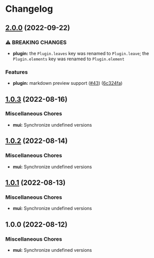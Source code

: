 # Changelog

## [2.0.0](https://github.com/sodenn/react-fluent-edit/compare/mui-v1.0.3...mui-v2.0.0) (2022-09-22)


### ⚠ BREAKING CHANGES

* **plugin:** the `Plugin.leaves` key was renamed to `Plugin.leave`; the `Plugin.elements` key was renamed to `Plugin.element`

### Features

* **plugin:** markdown preview support ([#43](https://github.com/sodenn/react-fluent-edit/issues/43)) ([6c324fa](https://github.com/sodenn/react-fluent-edit/commit/6c324fabb43f14954f6fe83756fc411215e94a38))

## [1.0.3](https://github.com/sodenn/react-fluent-edit/compare/mui-v1.0.2...mui-v1.0.3) (2022-08-16)


### Miscellaneous Chores

* **mui:** Synchronize undefined versions

## [1.0.2](https://github.com/sodenn/react-fluent-edit/compare/mui-v1.0.1...mui-v1.0.2) (2022-08-14)


### Miscellaneous Chores

* **mui:** Synchronize undefined versions

## [1.0.1](https://github.com/sodenn/react-fluent-edit/compare/mui-v1.0.0...mui-v1.0.1) (2022-08-13)


### Miscellaneous Chores

* **mui:** Synchronize undefined versions

## 1.0.0 (2022-08-12)


### Miscellaneous Chores

* **mui:** Synchronize undefined versions
